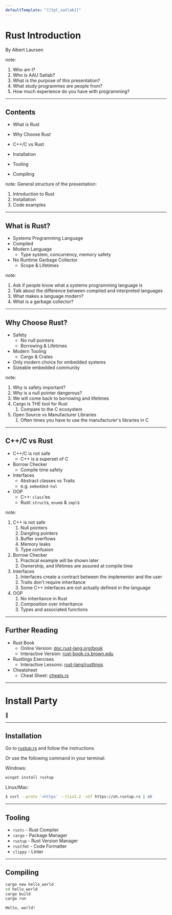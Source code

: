 ```yaml
---
defaultTemplate: "[[tpl_satlab]]"
---
```


# Rust Introduction

By Albert Laursen

note: 
1. Who am I?
2. Who is AAU Satlab?
3. What is the purpose of this presentation?
4. What study programmes are people from?
5. How much experience do you have with programming?

---

## Contents
- What is Rust
- Why Choose Rust
- C++/C vs Rust

- Installation
- Tooling
- Compiling

note: 
General structure of the presentation:
1. Introduction to Rust
2. Installation
3. Code examples

---

## What is Rust?
- Systems Programming Language
- Compiled
- Modern Language 
	- Type system, concurrency, memory safety
- No Runtime Garbage Collector
  - Scope & Lifetimes

note:
  1. Ask if people know what a systems programming language is
  2. Talk about the difference between compiled and interpreted languages
  3. What makes a language modern?
  4. What is a garbage collector?

---

## Why Choose Rust?
- Safety
  - No null pointers
  - Borrowing & Lifetimes
- Modern Tooling
  - Cargo & Crates
- Only modern choice for embedded systems
- Sizeable embedded community

note:
1. Why is safety important?
2. Why is a null pointer dangerous?
3. We will come back to borrowing and lifetimes
4. Cargo is THE tool for Rust
   1. Compare to the C ecosystem
5. Open Source vs Manufacturer Libraries
   1. Often times you have to use the manufacturer's libraries in C

---

## C++/C vs Rust

- C++/C is not safe
  - C++ is a superset of C
- Borrow Checker
  - Compile time safety
- Interfaces
  - Abstract classes vs Traits
  - e.g. `embedded-hal`
- OOP
  - C++:  `class`'es
  - Rust:  `struct`s, `enum`s & `impl`s

note:
1. C++ is not safe
   1. Null pointers
   2. Dangling pointers
   3. Buffer overflows
   4. Memory leaks
   5. Type confusion
2. Borrow Checker
   1. Practical example will be shown later
   2. Ownership, and lifetimes are assured at compile time
3. Interfaces
   1. Interfaces create a contract between the implementor and the user
   2. Traits don't require inheritance
   3. Some C++ interfaces are not actually defined in the language
4. OOP
   1. No inheritance in Rust
   2. Composition over inheritance
   3. Types and associated functions

---

## Further Reading
- Rust Book
  - Online Version: [doc.rust-lang.org/book](https://doc.rust-lang.org/book/)
  - Interactive Version: [rust-book.cs.brown.edu](https://rust-book.cs.brown.edu/)
- Rustlings Exercises
  - Interactive Lessons: [rust-lang/rustlings](https://github.com/rust-lang/rustlings)
- Cheatsheet
  - Cheat Sheet: [cheats.rs](https://cheats.rs/)

---

# Install Party
:partying_face:

---

## Installation
Go to [rustup.rs](https://rustup.rs) and follow the instructions

Or use the following command in your terminal:

Windows:
```powershell
winget install rustup
```

Linux/Mac:
```bash
$ curl --proto '=https' --tlsv1.2 -sSf https://sh.rustup.rs | sh
```

---

## Tooling
- `rustc` - Rust Compiler
- `cargo` - Package Manager
- `rustup` - Rust Version Manager
- `rustfmt` - Code Formatter
- `clippy` - Linter

---

## Compiling

```bash
cargo new hello_world
cd hello_world
cargo build
cargo run
```
```text
Hello, world!
```
